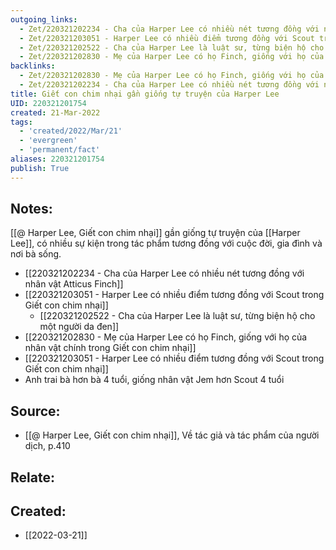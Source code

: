 ```yaml
---
outgoing_links:
  - Zet/220321202234 - Cha của Harper Lee có nhiều nét tương đồng với nhân vật Atticus Finch
  - Zet/220321203051 - Harper Lee có nhiều điểm tương đồng với Scout trong Giết con chim nhại
  - Zet/220321202522 - Cha của Harper Lee là luật sư, từng biện hộ cho một người da đen
  - Zet/220321202830 - Mẹ của Harper Lee có họ Finch, giống với họ của nhân vật chính trong Giết con chim nhại
backlinks:
  - Zet/220321202830 - Mẹ của Harper Lee có họ Finch, giống với họ của nhân vật chính trong Giết con chim nhại
  - Zet/220321202234 - Cha của Harper Lee có nhiều nét tương đồng với nhân vật Atticus Finch
title: Giết con chim nhại gần giống tự truyện của Harper Lee
UID: 220321201754
created: 21-Mar-2022
tags:
  - 'created/2022/Mar/21'
  - 'evergreen'
  - 'permanent/fact'
aliases: 220321201754
publish: True
---
```

## Notes:
[[@ Harper Lee, Giết con chim nhại]] gần giống tự truyện của [[Harper Lee]], có nhiều sự kiện trong tác phẩm tương đồng với cuộc đời, gia đình và nơi bà sống.

- [[220321202234 - Cha của Harper Lee có nhiều nét tương đồng với nhân vật Atticus Finch]]
- [[220321203051 - Harper Lee có nhiều điểm tương đồng với Scout trong Giết con chim nhại]]
	- [[220321202522 - Cha của Harper Lee là luật sư, từng biện hộ cho một người da đen]]
- [[220321202830 - Mẹ của Harper Lee có họ Finch, giống với họ của nhân vật chính trong Giết con chim nhại]]
- [[220321203051 - Harper Lee có nhiều điểm tương đồng với Scout trong Giết con chim nhại]]
- Anh trai bà hơn bà 4 tuổi, giống nhân vật Jem hơn Scout 4 tuổi

## Source:
- [[@ Harper Lee, Giết con chim nhại]], Về tác giả và tác phẩm của người dịch, p.410

## Relate:

## Created:
- [[2022-03-21]]
